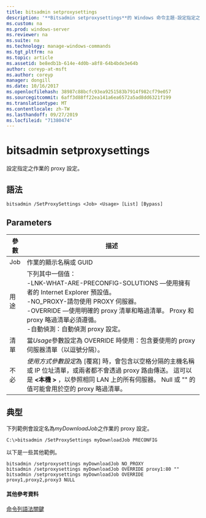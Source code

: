 ```yaml
---
title: bitsadmin setproxysettings
description: '**Bitsadmin setproxysettings**的 Windows 命令主題-設定指定之作業的 proxy 設定。'
ms.custom: na
ms.prod: windows-server
ms.reviewer: na
ms.suite: na
ms.technology: manage-windows-commands
ms.tgt_pltfrm: na
ms.topic: article
ms.assetid: be8edb1b-614e-4d0b-a8f8-64b4bde3e64b
author: coreyp-at-msft
ms.author: coreyp
manager: dongill
ms.date: 10/16/2017
ms.openlocfilehash: 38987c88bcfc93ea9251583b7914f982cf79e057
ms.sourcegitcommit: 6aff3d88ff22ea141a6ea6572a5ad8dd6321f199
ms.translationtype: MT
ms.contentlocale: zh-TW
ms.lasthandoff: 09/27/2019
ms.locfileid: "71380474"
---
```

# <a name="bitsadmin-setproxysettings"></a>bitsadmin setproxysettings



設定指定之作業的 proxy 設定。

## <a name="syntax"></a>語法

```
bitsadmin /SetProxySettings <Job> <Usage> [List] [Bypass]
```

## <a name="parameters"></a>Parameters

|參數|描述|
|---------|-----------|
|Job|作業的顯示名稱或 GUID|
|用途|下列其中一個值：</br>-LNK-WHAT-ARE-PRECONFIG-SOLUTIONS —使用擁有者的 Internet Explorer 預設值。</br>-NO_PROXY-請勿使用 PROXY 伺服器。</br>-OVERRIDE —使用明確的 proxy 清單和略過清單。 Proxy 和 proxy 略過清單必須遵循。</br>-自動偵測：自動偵測 proxy 設定。|
|清單|當*Usage*參數設定為 OVERRIDE 時使用：包含要使用的 proxy 伺服器清單（以逗號分隔）。|
|不必|*使用方式參數設定*為 [覆寫] 時，會包含以空格分隔的主機名稱或 IP 位址清單，或兩者都不會透過 proxy 路由傳送。 這可以是 **\<本機 >** ，以參照相同 LAN 上的所有伺服器。 Null 或 "" 的值可能會用於空的 proxy 略過清單。|

## <a name="BKMK_examples"></a>典型

下列範例會設定名為*myDownloadJob*之作業的 proxy 設定。

```
C:\>bitsadmin /SetProxySettings myDownloadJob PRECONFIG
```

以下是一些其他範例。

```
bitsadmin /setproxysettings myDownloadJob NO_PROXY
bitsadmin /setproxysettings myDownloadJob OVERRIDE proxy1:80 ""
bitsadmin /setproxysettings myDownloadJob OVERRIDE proxy1,proxy2,proxy3 NULL
```

#### <a name="additional-references"></a>其他參考資料

[命令列語法關鍵](command-line-syntax-key.md)